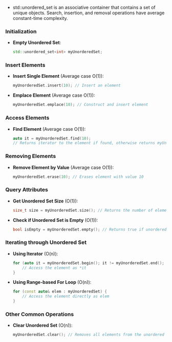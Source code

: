 

- std::unordered_set is an associative container that contains a set of unique objects. Search, insertion, and removal operations have average constant-time complexity.

### Initialization

- **Empty Unordered Set**:
    ```cpp
    std::unordered_set<int> myUnorderedSet;
    ```

### Insert Elements

- **Insert Single Element** (Average case O(1)):
    ```cpp
    myUnorderedSet.insert(10); // Insert an element
    ```

- **Emplace Element** (Average case O(1)):
    ```cpp
    myUnorderedSet.emplace(10); // Construct and insert element
    ```

### Access Elements

- **Find Element** (Average case O(1)):
    ```cpp
    auto it = myUnorderedSet.find(10); 
    // Returns iterator to the element if found, otherwise returns myUnorderedSet.end()
    ```

### Removing Elements

- **Remove Element by Value** (Average case O(1)):
    ```cpp
    myUnorderedSet.erase(10); // Erases element with value 10
    ```

### Query Attributes

- **Get Unordered Set Size** (O(1)):
    ```cpp
    size_t size = myUnorderedSet.size(); // Returns the number of elements
    ```

- **Check if Unordered Set is Empty** (O(1)):
    ```cpp
    bool isEmpty = myUnorderedSet.empty(); // Returns true if unordered set is empty, otherwise false
    ```

### Iterating through Unordered Set

- **Using Iterator** (O(n)):
    ```cpp
    for (auto it = myUnorderedSet.begin(); it != myUnorderedSet.end(); ++it) {
        // Access the element as *it
    }
    ```

- **Using Range-based For Loop** (O(n)):
    ```cpp
    for (const auto& elem : myUnorderedSet) {
        // Access the element directly as elem
    }
    ```

### Other Common Operations

- **Clear Unordered Set** (O(n)):
    ```cpp
    myUnorderedSet.clear(); // Removes all elements from the unordered set
    ```

